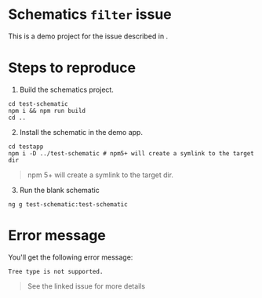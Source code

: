# Schematics `filter` issue

This is a demo project for the issue described in .

# Steps to reproduce
1. Build the schematics project.
```
cd test-schematic
npm i && npm run build
cd ..
```

2. Install the schematic in the demo app.
```
cd testapp
npm i -D ../test-schematic # npm5+ will create a symlink to the target dir
```

> npm 5+ will create a symlink to the target dir.

3. Run the blank schematic
```
ng g test-schematic:test-schematic
```

# Error message
You'll get the following error message:

```
Tree type is not supported.
```

> See the linked issue for more details

